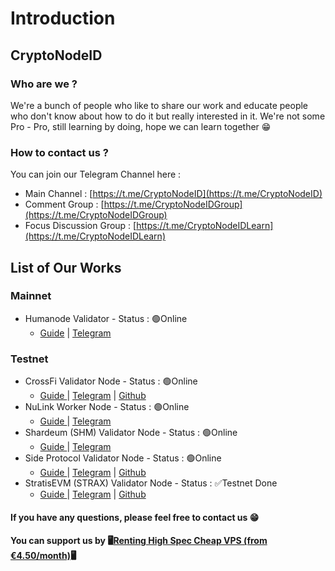 # Introduction

## CryptoNodeID

### Who are we ?

We're a bunch of people who like to share our work and educate people who don't know about how to do it but really interested in it. We're not some Pro - Pro, still learning by doing, hope we can learn together 😁

### How to contact us ?

You can join our Telegram Channel here :

* Main Channel : [https://t.me/CryptoNodeID](https://t.me/CryptoNodeID)
* Comment Group : [https://t.me/CryptoNodeIDGroup](https://t.me/CryptoNodeIDGroup)
* Focus Discussion Group : [https://t.me/CryptoNodeIDLearn](https://t.me/CryptoNodeIDLearn)

## List of Our Works

### Mainnet

* Humanode Validator - Status : 🟢Online
  * [Guide](mainnet/humanode/) | [Telegram](https://t.me/CryptoNodeID/77)

### Testnet

* CrossFi Validator Node - Status : 🟢Online
  * [Guide ](testnet/crossfi/)| [Telegram](https://t.me/CryptoNodeID/44) | [Github](https://github.com/CryptoNodeID/crossfi)
* NuLink Worker Node - Status : 🟢Online
  * [Guide ](testnet/nulink.md)| [Telegram](https://t.me/CryptoNodeID/21)
* Shardeum (SHM) Validator Node - Status : 🟢Online
  * [Guide ](testnet/shardeum.md)| [Telegram](https://t.me/CryptoNodeID/9)
* Side Protocol Validator Node - Status : 🟢Online
  * [Guide ](testnet/side-protocol/)| [Telegram](https://t.me/CryptoNodeID/24) | [Github](https://github.com/CryptoNodeID/side)
* StratisEVM (STRAX) Validator Node - Status : ✅Testnet Done
  * [Guide ](testnet/stratis-evm.md)| [Telegram](https://t.me/CryptoNodeID/8) | [Github](https://github.com/CryptoNodeID/stratisEVM)



#### If you have any questions, please feel free to contact us 😁

#### You can support us by 🖥️[Renting High Spec Cheap VPS (from €4.50/month)](https://www.jdoqocy.com/4q65iqzwqyDFEFFELFINDFHIMIHNM?sid=telegram)🖥️
